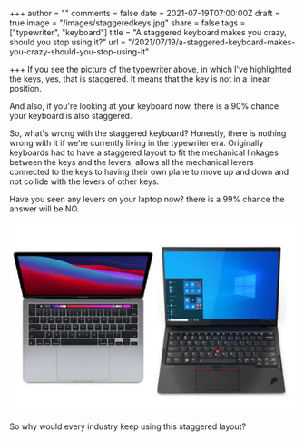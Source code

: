 +++
author = ""
comments = false
date = 2021-07-19T07:00:00Z
draft = true
image = "/images/staggeredkeys.jpg"
share = false
tags = ["typewriter", "keyboard"]
title = "A staggered keyboard makes you crazy, should you stop using it?"
url = "/2021/07/19/a-staggered-keyboard-makes-you-crazy-should-you-stop-using-it"

+++
If you see the picture of the typewriter above, in which I've highlighted the keys, yes, that is staggered. It means that the key is not in a linear position.

And also, if you're looking at your keyboard now, there is a 90% chance your keyboard is also staggered.

So, what's wrong with the staggered keyboard? Honestly, there is nothing wrong with it if we're currently living in the typewriter era. Originally keyboards had to have a staggered layout to fit the mechanical linkages between the keys and the levers, allows all the mechanical levers connected to the keys to having their own plane to move up and down and not collide with the levers of other keys.

Have you seen any levers on your laptop now? there is a 99% chance the answer will be NO. 

![](/images/laptop.jpg "laptop")

So why would every industry keep using this staggered layout?